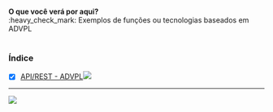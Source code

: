 
<a id="home" class="anchor" hidden="true" href="#home">
<h1 align="center">Totvs - Protheus</h1></a>
<br>
<b>O que você verá por aqui?</b><br>
:heavy_check_mark: Exemplos de funções ou tecnologias baseados em ADVPL
<br><br>

### Índice

- [X] <a href="#api_rest">API/REST - ADVPL</a><img src="https://github.githubassets.com/images/icons/emoji/unicode/1f51d.png">

<hr>
<a id="api_rest" class="anchor" hidden="true" href="#api_rest"><h2 align="center">API/REST - ADVPL</h2></a>
<img src="https://img.shields.io/static/v1?label=Status&message=Em%20Desenvolvimento&color=blue&style=flat-square"><br>





